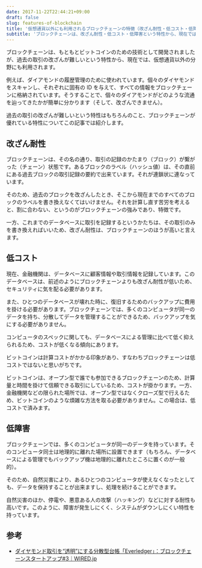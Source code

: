 ```yaml
---
date: 2017-11-22T22:44:21+09:00
draft: false
slug: features-of-blockchain
title: '仮想通貨以外にも利用されるブロックチェーンの特徴（改ざん耐性・低コスト・低障害）'
subtitle: 'ブロックチェーンは、改ざん耐性・低コスト・低障害という特性から、現在では、仮想通貨以外の分野にも利用されます。'
---
```


ブロックチェーンは、もともとビットコインのための技術として開発されましたが、過去の取引の改ざんが難しいという特性から、現在では、仮想通貨以外の分野にも利用されます。

例えば、ダイアモンドの履歴管理のために使われています。個々のダイヤモンドをスキャンし、それぞれに固有の ID を与えて、すべての情報をブロックチェーンに格納されています。そうすることで、個々のダイアモンドがどのような流通を辿ってきたかが簡単に分かります（そして、改ざんできません）。

過去の取引の改ざんが難しいという特性はもちろんのこと、ブロックチェーンが優れている特性についてこの記事では紹介します。

## 改ざん耐性

ブロックチェーンは、その名の通り、取引の記録のかたまり（ブロック）が繋がった（チェーン）状態です。あるブロックのラベル（ハッシュ値）は、その直前にある過去ブロックの取引記録の要約で出来ています。それが連鎖状に連なっています。

そのため、過去のブロックを改ざんしたとき、そこから現在までのすべてのブロックのラベルを書き換えなくてはいけません。それを計算し直す苦労を考えると、割に合わない、というのがブロックチェーンの強みであり、特徴です。

一方、これまでのデータベースに取引を記録するというかたちは、その取引のみを書き換えればいいため、改ざん耐性は、ブロックチェーンのほうが高いと言えます。

## 低コスト

現在、金融機関は、データベースに顧客情報や取引情報を記録しています。このデータベースは、前述のようにブロックチェーンよりも改ざん耐性が低いため、セキュリティに気を配る必要があります。

また、ひとつのデータベースが壊れた時に、復旧するためのバックアップに費用を掛ける必要があります。ブロックチェーンでは、多くのコンピュータが同一のデータを持ち、分散してデータを管理することができるため、バックアップを気にする必要がありません。

コンピュータのスペックに関しても、データベースによる管理に比べて低く抑えられるため、コストが低くなる傾向にあります。

ビットコインは計算コストがかかる印象があり、すなわちブロックチェーンは低コストではないと思いがちです。

ビットコインは、オープン型で誰でも参加できるブロックチェーンのため、計算量と時間を掛けて信頼できる取引にしているため、コストが掛かります。一方、金融機関などの限られた場所では、オープン型ではなくクローズ型で行えるため、ビットコインのような煩雑な方法を取る必要がありません。この場合は、低コストで済みます。

## 低障害

ブロックチェーンでは、多くのコンピュータが同一のデータを持っています。そのコンピュータ同士は地理的に離れた場所に設置できます（もちろん、データベースによる管理でもバックアップ機は地理的に離れたところに置くのが一般的）。

そのため、自然災害により、あるひとつのコンピュータが使えなくなったとしても、データを保持することが出来ますし、処理を続けることができます。

自然災害のほか、停電や、悪意ある人の攻撃（ハッキング）などに対する耐性も高いです。このように、障害が発生しにくく、システムがダウンしにくい特性を持っています。

## 参考

- [ダイヤモンド取引を“透明”にする分散型台帳「Everledger」：ブロックチェーンスタートアップ#3｜WIRED.jp](https://wired.jp/2017/02/22/blockchain-startup-03-everledger/)
